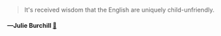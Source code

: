 > It's received wisdom that the English are uniquely child-unfriendly.
  #### —Julie Burchill [:scroll:](undefined)